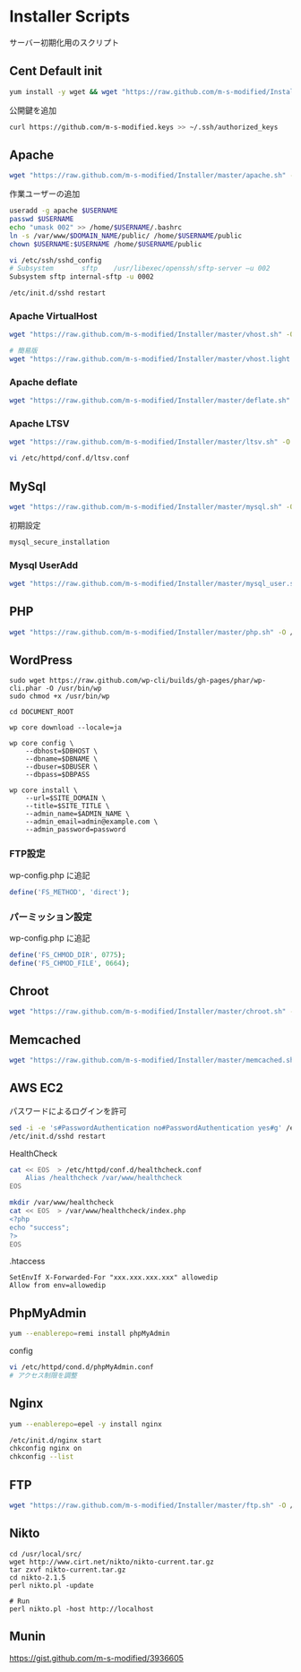 # Installer Scripts

サーバー初期化用のスクリプト

## Cent Default init

```sh
yum install -y wget && wget "https://raw.github.com/m-s-modified/Installer/master/cent.sh" -O /tmp/cent.sh && sh /tmp/cent.sh
```

公開鍵を追加

```sh
curl https://github.com/m-s-modified.keys >> ~/.ssh/authorized_keys
```

## Apache

```sh
wget "https://raw.github.com/m-s-modified/Installer/master/apache.sh" -O /tmp/apache.sh && sh /tmp/apache.sh
```

作業ユーザーの追加

```sh
useradd -g apache $USERNAME
passwd $USERNAME
echo "umask 002" >> /home/$USERNAME/.bashrc
ln -s /var/www/$DOMAIN_NAME/public/ /home/$USERNAME/public
chown $USERNAME:$USERNAME /home/$USERNAME/public

vi /etc/ssh/sshd_config
# Subsystem       sftp    /usr/libexec/openssh/sftp-server –u 002
Subsystem sftp internal-sftp -u 0002

/etc/init.d/sshd restart
```

### Apache VirtualHost

```sh
wget "https://raw.github.com/m-s-modified/Installer/master/vhost.sh" -O /tmp/vhost.sh && sh /tmp/vhost.sh

# 簡易版
wget "https://raw.github.com/m-s-modified/Installer/master/vhost.light.sh" -O vhost.light.sh
```

### Apache deflate

```sh
wget "https://raw.github.com/m-s-modified/Installer/master/deflate.sh" -O /tmp/deflate.sh && sh /tmp/deflate.sh
```

### Apache LTSV

```sh
wget "https://raw.github.com/m-s-modified/Installer/master/ltsv.sh" -O /tmp/ltsv.sh && sh /tmp/ltsv.sh
```

```sh
vi /etc/httpd/conf.d/ltsv.conf
```

## MySql

```sh
wget "https://raw.github.com/m-s-modified/Installer/master/mysql.sh" -O /tmp/mysql.sh && sh /tmp/mysql.sh
```

初期設定

```sh
mysql_secure_installation
```

### Mysql UserAdd

```sh
wget "https://raw.github.com/m-s-modified/Installer/master/mysql_user.sh" -O /tmp/mysql_user.sh && sh /tmp/mysql_user.sh
```

## PHP

```sh
wget "https://raw.github.com/m-s-modified/Installer/master/php.sh" -O /tmp/php.sh && sh /tmp/php.sh
```

## WordPress

```
sudo wget https://raw.github.com/wp-cli/builds/gh-pages/phar/wp-cli.phar -O /usr/bin/wp
sudo chmod +x /usr/bin/wp

cd DOCUMENT_ROOT

wp core download --locale=ja

wp core config \
    --dbhost=$DBHOST \
    --dbname=$DBNAME \
    --dbuser=$DBUSER \
    --dbpass=$DBPASS
 
wp core install \
    --url=$SITE_DOMAIN \
    --title=$SITE_TITLE \
    --admin_name=$ADMIN_NAME \
    --admin_email=admin@example.com \
    --admin_password=password 
```

### FTP設定

wp-config.php に追記

```php
define('FS_METHOD', 'direct');
```

### パーミッション設定

wp-config.php に追記

```php
define('FS_CHMOD_DIR', 0775);
define('FS_CHMOD_FILE', 0664);
```

## Chroot

```sh
wget "https://raw.github.com/m-s-modified/Installer/master/chroot.sh" -O /tmp/chroot.sh && sh /tmp/chroot.sh
```

## Memcached

```sh
wget "https://raw.github.com/m-s-modified/Installer/master/memcached.sh" -O /tmp/memcached.sh && sh /tmp/memcached.sh
```

## AWS EC2

パスワードによるログインを許可

```sh
sed -i -e 's#PasswordAuthentication no#PasswordAuthentication yes#g' /etc/ssh/sshd_config
/etc/init.d/sshd restart
```

HealthCheck

```sh
cat << EOS  > /etc/httpd/conf.d/healthcheck.conf
    Alias /healthcheck /var/www/healthcheck
EOS

mkdir /var/www/healthcheck
cat << EOS  > /var/www/healthcheck/index.php
<?php
echo "success";
?>
EOS
```

.htaccess

```.htaccess
SetEnvIf X-Forwarded-For "xxx.xxx.xxx.xxx" allowedip
Allow from env=allowedip
```

## PhpMyAdmin

```sh
yum --enablerepo=remi install phpMyAdmin
```

config

```sh
vi /etc/httpd/cond.d/phpMyAdmin.conf
# アクセス制限を調整
```

## Nginx

```sh
yum --enablerepo=epel -y install nginx

/etc/init.d/nginx start
chkconfig nginx on
chkconfig --list
```

## FTP

```sh
wget "https://raw.github.com/m-s-modified/Installer/master/ftp.sh" -O /tmp/ftp.sh && sh /tmp/ftp.sh
```


## Nikto

```
cd /usr/local/src/
wget http://www.cirt.net/nikto/nikto-current.tar.gz
tar zxvf nikto-current.tar.gz
cd nikto-2.1.5
perl nikto.pl -update

# Run
perl nikto.pl -host http://localhost
```


## Munin

https://gist.github.com/m-s-modified/3936605
